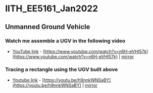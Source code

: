 # IITH_EE5161_Jan2022

## Unmanned Ground Vehicle

### Watch me assemble a UGV in the following video

- [YouTube link](https://www.youtube.com/watch?v=n6H-eVHI57k) - [https://www.youtube.com/watch?v=n6H-eVHI57k](https://www.youtube.com/watch?v=n6H-eVHI57k) | [mirror](https://yewtu.be/watch?v=n6H-eVHI57k)

### Tracing a rectangle using the UGV built above

- [Youtube link](https://youtu.be/h9nnkWNSaBY) - [https://youtu.be/h9nnkWNSaBY](https://youtu.be/h9nnkWNSaBY) | [mirror](https://y.com.cm/watch?v=h9nnkWNSaBY)
